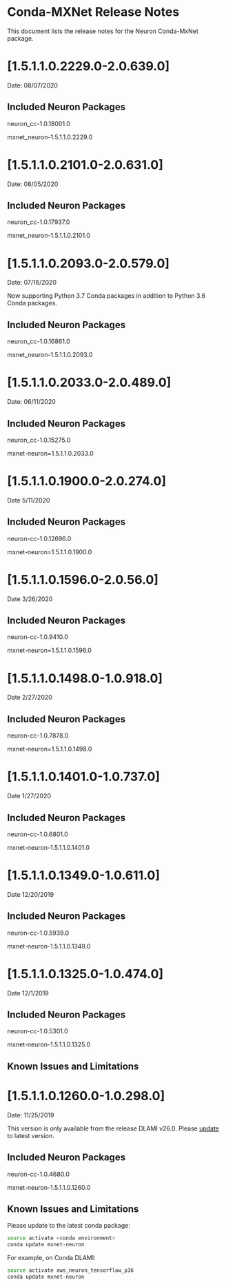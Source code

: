 # Conda-MXNet Release Notes

This document lists the release notes for the Neuron Conda-MxNet package.

# [1.5.1.1.0.2229.0-2.0.639.0]

Date: 08/07/2020

## Included Neuron Packages

neuron_cc-1.0.18001.0

mxnet_neuron-1.5.1.1.0.2229.0


# [1.5.1.1.0.2101.0-2.0.631.0]

Date: 08/05/2020

## Included Neuron Packages

neuron_cc-1.0.17937.0

mxnet_neuron-1.5.1.1.0.2101.0


# [1.5.1.1.0.2093.0-2.0.579.0]

Date: 07/16/2020

Now supporting Python 3.7 Conda packages in addition to Python 3.6 Conda packages.

## Included Neuron Packages

neuron_cc-1.0.16861.0

mxnet_neuron-1.5.1.1.0.2093.0

# [1.5.1.1.0.2033.0-2.0.489.0]

Date: 06/11/2020

## Included Neuron Packages

neuron_cc-1.0.15275.0

mxnet-neuron=1.5.1.1.0.2033.0

# [1.5.1.1.0.1900.0-2.0.274.0]

Date 5/11/2020

## Included Neuron Packages

neuron-cc-1.0.12696.0

mxnet-neuron=1.5.1.1.0.1900.0

# [1.5.1.1.0.1596.0-2.0.56.0]

Date 3/26/2020

## Included Neuron Packages

neuron-cc-1.0.9410.0

mxnet-neuron=1.5.1.1.0.1596.0

# [1.5.1.1.0.1498.0-1.0.918.0]

Date 2/27/2020

## Included Neuron Packages

neuron-cc-1.0.7878.0

mxnet-neuron=1.5.1.1.0.1498.0


# [1.5.1.1.0.1401.0-1.0.737.0]

Date 1/27/2020

## Included Neuron Packages

neuron-cc-1.0.6801.0

mxnet-neuron-1.5.1.1.0.1401.0


# [1.5.1.1.0.1349.0-1.0.611.0]

Date 12/20/2019

## Included Neuron Packages

neuron-cc-1.0.5939.0

mxnet-neuron-1.5.1.1.0.1349.0

# [1.5.1.1.0.1325.0-1.0.474.0]

Date 12/1/2019

## Included Neuron Packages

neuron-cc-1.0.5301.0

mxnet-neuron-1.5.1.1.0.1325.0

## Known Issues and Limitations

# [1.5.1.1.0.1260.0-1.0.298.0]

Date:  11/25/2019

This version is only available from the release DLAMI v26.0. Please [update](../dlami-release-notes.md#known-issues) to latest version.

## Included Neuron Packages

neuron-cc-1.0.4680.0

mxnet-neuron-1.5.1.1.0.1260.0

## Known Issues and Limitations

Please update to the latest conda package:

```bash
source activate <conda environment>
conda update mxnet-neuron
```

For example, on Conda DLAMI:
```bash
source activate aws_neuron_tensorflow_p36
conda update mxnet-neuron
```
